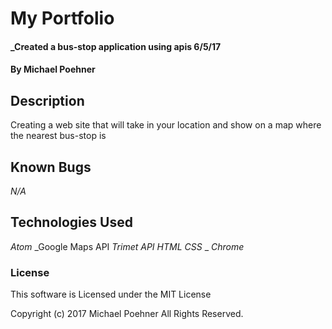 # My Portfolio

#### _Created a bus-stop application using apis 6/5/17

#### By Michael Poehner

## Description
Creating a web site that will take in your location and show on a map where the nearest bus-stop is


## Known Bugs

_N/A_

## Technologies Used

_Atom_
_Google Maps API
_Trimet API_
_HTML_
_CSS_
_
_Chrome_



### License

This software is Licensed under the MIT License



Copyright (c) 2017 Michael Poehner All Rights Reserved.
